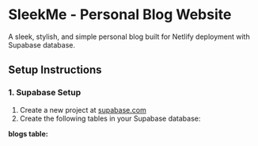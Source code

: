 # SleekMe - Personal Blog Website

A sleek, stylish, and simple personal blog built for Netlify deployment with Supabase database.

## Setup Instructions

### 1. Supabase Setup
1. Create a new project at [supabase.com](https://supabase.com)
2. Create the following tables in your Supabase database:

**blogs table:**
